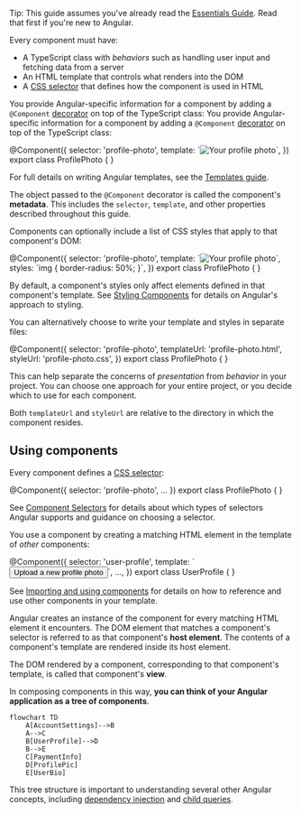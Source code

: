 <docs-decorative-header title="Anatomy of a component" imgSrc="assets/images/components.svg"> <!-- markdownlint-disable-line -->
</docs-decorative-header>

Tip: This guide assumes you've already read the [Essentials Guide](essentials). Read that first if you're new to Angular.

Every component must have:

* A TypeScript class with _behaviors_ such as handling user input and fetching data from a server
* An HTML template that controls what renders into the DOM
* A [CSS selector](https://developer.mozilla.org/en-US/docs/Learn/CSS/Building_blocks/Selectors) that defines how the component is used in HTML

You provide Angular-specific information for a component by adding a `@Component` [decorator](https://www.typescriptlang.org/docs/handbook/decorators.html) on top of the TypeScript class:
You provide Angular-specific information for a component by adding a `@Component` [decorator](https://www.typescriptlang.org/docs/handbook/decorators.html) on top of the TypeScript class:

<docs-code language="ts" highlight="[1, 2, 3, 4]">
@Component({
  selector: 'profile-photo',
  template: `<img src="profile-photo.jpg" alt="Your profile photo">`,
})
export class ProfilePhoto { }
</docs-code>

For full details on writing Angular templates, see the [Templates guide](guide/templates).

The object passed to the `@Component` decorator is called the component's **metadata**. This includes the `selector`, `template`, and other properties described throughout this guide.

Components can optionally include a list of CSS styles that apply to that component's DOM:

<docs-code language="ts" highlight="[4]">
@Component({
  selector: 'profile-photo',
  template: `<img src="profile-photo.jpg" alt="Your profile photo">`,
  styles: `img { border-radius: 50%; }`,
})
export class ProfilePhoto { }
</docs-code>

By default, a component's styles only affect elements defined in that component's template. See [Styling Components](guide/components/styling) for details on Angular's approach to styling.

You can alternatively choose to write your template and styles in separate files:

<docs-code language="ts" highlight="[3, 4]">
@Component({
  selector: 'profile-photo',
  templateUrl: 'profile-photo.html',
  styleUrl: 'profile-photo.css',
})
export class ProfilePhoto { }
</docs-code>

This can help separate the concerns of _presentation_ from _behavior_ in your project. You can choose one approach for your entire project, or you decide which to use for each component.

Both `templateUrl` and `styleUrl` are relative to the directory in which the component resides.

## Using components

Every component defines a [CSS selector](https://developer.mozilla.org/en-US/docs/Learn/CSS/Building_blocks/Selectors):

<docs-code language="ts" highlight="[2]">
@Component({
  selector: 'profile-photo',
  ...
})
export class ProfilePhoto { }
</docs-code>

See [Component Selectors](guide/components/selectors) for details about which types of selectors Angular supports and guidance on choosing a selector.

You use a component by creating a matching HTML element in the template of _other_ components:

<docs-code language="ts" highlight="[4]">
@Component({
  selector: 'user-profile',
  template: `
    <profile-photo />
    <button>Upload a new profile photo</button>`,
  ...,
})
export class UserProfile { }
</docs-code>

See [Importing and using components](guide/components/importing) for details on how to reference and use other components in your template.

Angular creates an instance of the component for every matching HTML element it encounters. The DOM element that matches a component's selector is referred to as that component's **host element**. The contents of a component's template are rendered inside its host element.

The DOM rendered by a component, corresponding to that component's template, is called that
component's **view**.

In composing components in this way, **you can think of your Angular application as a tree of components**.

```mermaid
flowchart TD
    A[AccountSettings]-->B
    A-->C
    B[UserProfile]-->D
    B-->E
    C[PaymentInfo]
    D[ProfilePic]
    E[UserBio]
```

This tree structure is important to understanding several other Angular concepts, including [dependency injection](guide/di) and [child queries](guide/components/queries).

